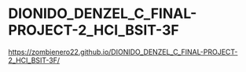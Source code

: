 # DIONIDO_DENZEL_C_FINAL-PROJECT-2_HCI_BSIT-3F




https://zombienero22.github.io/DIONIDO_DENZEL_C_FINAL-PROJECT-2_HCI_BSIT-3F/
